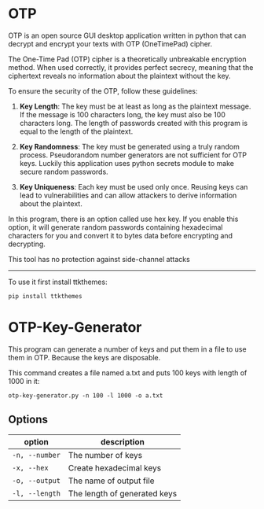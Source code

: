 # OTP
OTP is an open source GUI desktop application written in python that can decrypt and encrypt your texts with OTP (OneTimePad) cipher. 

The One-Time Pad (OTP) cipher is a theoretically unbreakable encryption method. When used correctly, it provides perfect secrecy, meaning that the ciphertext reveals no information about the plaintext without the key.

To ensure the security of the OTP, follow these guidelines: 

1. **Key Length**: The key must be at least as long as the plaintext message. If the message is 100 characters long, the key must also be 100 characters long. The length of passwords created with this program is equal to the length of the plaintext.

2. **Key Randomness**: The key must be generated using a truly random process. Pseudorandom number generators are not sufficient for OTP keys. Luckily this application uses python secrets module to make secure random passwords. 

3. **Key Uniqueness**: Each key must be used only once. Reusing keys can lead to vulnerabilities and can allow attackers to derive information about the plaintext. 

In this program, there is an option called use hex key.  If you enable this option, it will generate random passwords containing hexadecimal characters for you and convert it to bytes data before encrypting and decrypting.

This tool has no protection against side-channel attacks

---
To use it first install ttkthemes:
```
pip install ttkthemes
```

# OTP-Key-Generator
This program can generate a number of keys and put them in a file to use them in OTP. Because the keys are disposable.

This command creates a file named a.txt and puts 100 keys with length of 1000 in it:
```
otp-key-generator.py -n 100 -l 1000 -o a.txt
```

## Options

|option|description|
|------|-----------|
|`-n, --number`|The number of keys|
|`-x, --hex`|Create hexadecimal keys|
|`-o, --output`|The name of output file|
|`-l, --length`|The length of generated keys|
